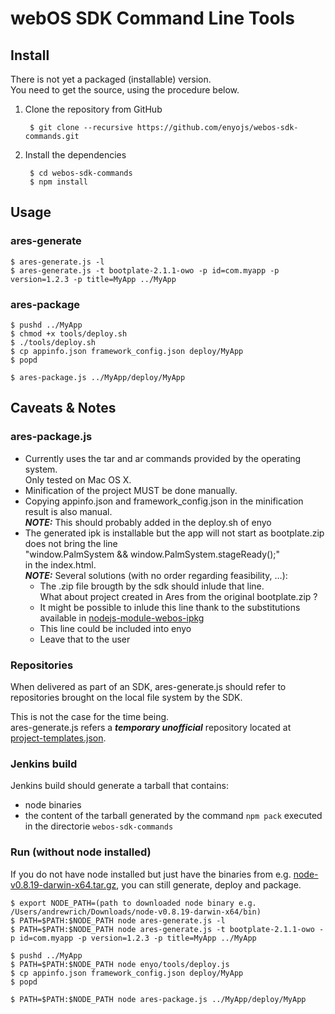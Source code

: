 # webOS SDK Command Line Tools

## Install

There is not yet a packaged (installable) version.  
You need to get the source, using the procedure below.

1. Clone the repository from GitHub

		$ git clone --recursive https://github.com/enyojs/webos-sdk-commands.git

2. Install the dependencies

		$ cd webos-sdk-commands
		$ npm install

## Usage

### ares-generate

	$ ares-generate.js -l
	$ ares-generate.js -t bootplate-2.1.1-owo -p id=com.myapp -p version=1.2.3 -p title=MyApp ../MyApp

### ares-package

	$ pushd ../MyApp
	$ chmod +x tools/deploy.sh
	$ ./tools/deploy.sh
	$ cp appinfo.json framework_config.json deploy/MyApp
	$ popd

	$ ares-package.js ../MyApp/deploy/MyApp

## Caveats & Notes

### ares-package.js

* Currently uses the tar and ar commands provided by the operating system.  
Only tested on Mac OS X.
* Minification of the project MUST be done manually.
* Copying appinfo.json and framework_config.json in the minification result is also manual.  
***NOTE:*** This should probably added in the deploy.sh of enyo
* The generated ipk is installable but the app will not start as bootplate.zip does not bring the line   
	"window.PalmSystem && window.PalmSystem.stageReady();"  
in the index.html.  
***NOTE:*** Several solutions (with no order regarding feasibility, …):  
	* The .zip file brougth by the sdk should inlude that line.  
	  What about project created in Ares from the original bootplate.zip ?
	* It might be possible to inlude this line thank to the substitutions available in [nodejs-module-webos-ipkg](https://github.com/enyojs/nodejs-module-webos-ipkg)
	* This line could be included into enyo
	* Leave that to the user

### Repositories

When delivered as part of an SDK, ares-generate.js should refer to repositories brought on the local file system by the SDK.
	
This is not the case for the time being.   
ares-generate.js refers a ***temporary unofficial*** repository located at  [project-templates.json](https://raw.github.com/yves-del-medico/other-templates/master/project-templates.json).

### Jenkins build

Jenkins build should generate a tarball that contains:

* node binaries
* the content of the tarball generated by the command `npm pack` executed in the directorie `webos-sdk-commands`

### Run (without node installed)

If you do not have node installed but just have the binaries from e.g. [node-v0.8.19-darwin-x64.tar.gz](http://nodejs.org/dist/v0.8.19/node-v0.8.19-darwin-x64.tar.gz), you can still generate, deploy and package.

	$ export NODE_PATH=(path to downloaded node binary e.g. /Users/andrewrich/Downloads/node-v0.8.19-darwin-x64/bin)
	$ PATH=$PATH:$NODE_PATH node ares-generate.js -l
	$ PATH=$PATH:$NODE_PATH node ares-generate.js -t bootplate-2.1.1-owo -p id=com.myapp -p version=1.2.3 -p title=MyApp ../MyApp

	$ pushd ../MyApp
	$ PATH=$PATH:$NODE_PATH node enyo/tools/deploy.js
	$ cp appinfo.json framework_config.json deploy/MyApp
	$ popd

	$ PATH=$PATH:$NODE_PATH node ares-package.js ../MyApp/deploy/MyApp
	
